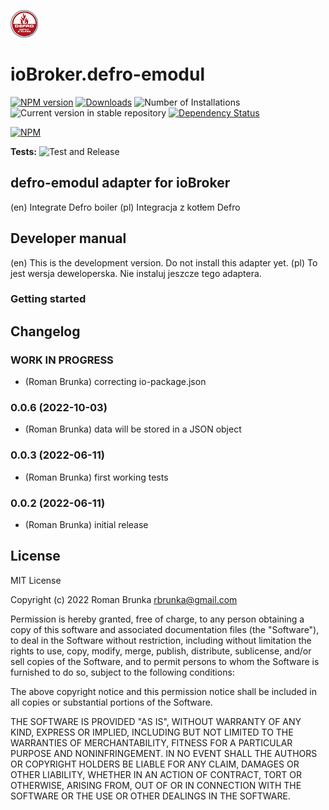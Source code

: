 ![Logo](admin/defro-emodul.png)
# ioBroker.defro-emodul

[![NPM version](https://img.shields.io/npm/v/iobroker.defro-emodul.svg)](https://www.npmjs.com/package/iobroker.defro-emodul)
[![Downloads](https://img.shields.io/npm/dm/iobroker.defro-emodul.svg)](https://www.npmjs.com/package/iobroker.defro-emodul)
![Number of Installations](https://iobroker.live/badges/defro-emodul-installed.svg)
![Current version in stable repository](https://iobroker.live/badges/defro-emodul-stable.svg)
[![Dependency Status](https://img.shields.io/david/rbrunka/iobroker.defro-emodul.svg)](https://david-dm.org/rbrunka/iobroker.defro-emodul)

[![NPM](https://nodei.co/npm/iobroker.defro-emodul.png?downloads=true)](https://nodei.co/npm/iobroker.defro-emodul/)

**Tests:** ![Test and Release](https://github.com/rbrunka/ioBroker.defro-emodul/workflows/Test%20and%20Release/badge.svg)

## defro-emodul adapter for ioBroker

(en) Integrate Defro boiler
(pl) Integracja z kotłem Defro

## Developer manual
(en) This is the development version. Do not install this adapter yet.
(pl) To jest wersja deweloperska. Nie instaluj jeszcze tego adaptera.

### Getting started

## Changelog
<!--
    Placeholder for the next version (at the beginning of the line):
    ### **WORK IN PROGRESS**
-->
### **WORK IN PROGRESS**
* (Roman Brunka) correcting io-package.json

### 0.0.6 (2022-10-03)
* (Roman Brunka) data will be stored in a JSON object

### 0.0.3 (2022-06-11)
* (Roman Brunka) first working tests

### 0.0.2 (2022-06-11)
* (Roman Brunka) initial release

## License
MIT License

Copyright (c) 2022 Roman Brunka <rbrunka@gmail.com>

Permission is hereby granted, free of charge, to any person obtaining a copy
of this software and associated documentation files (the "Software"), to deal
in the Software without restriction, including without limitation the rights
to use, copy, modify, merge, publish, distribute, sublicense, and/or sell
copies of the Software, and to permit persons to whom the Software is
furnished to do so, subject to the following conditions:

The above copyright notice and this permission notice shall be included in all
copies or substantial portions of the Software.

THE SOFTWARE IS PROVIDED "AS IS", WITHOUT WARRANTY OF ANY KIND, EXPRESS OR
IMPLIED, INCLUDING BUT NOT LIMITED TO THE WARRANTIES OF MERCHANTABILITY,
FITNESS FOR A PARTICULAR PURPOSE AND NONINFRINGEMENT. IN NO EVENT SHALL THE
AUTHORS OR COPYRIGHT HOLDERS BE LIABLE FOR ANY CLAIM, DAMAGES OR OTHER
LIABILITY, WHETHER IN AN ACTION OF CONTRACT, TORT OR OTHERWISE, ARISING FROM,
OUT OF OR IN CONNECTION WITH THE SOFTWARE OR THE USE OR OTHER DEALINGS IN THE
SOFTWARE.
